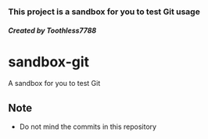 ### This project is a sandbox for you to test Git usage
##### Created by Toothless7788


# sandbox-git
A sandbox for you to test Git


## Note
- Do not mind the commits in this repository

